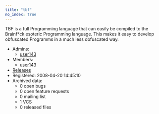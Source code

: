 ```yaml
---
title: "tbf"
no_index: true
---
```


TBF is a full Programming language that can easily be compiled to the Brainf*ck esoteric Programming language. This makes it easy to develop obfuscated Programms in a much less obfuscated way.


* Admins:
  * [user143](/users/user143)
* Members:
  * [user143](/users/user143)
* [Releases](https://download.ocamlcore.org/tbf)
* Registered: 2008-04-20 14:45:10
* Archived data:
  * 0 open bugs
  * 0 open feature requests
  * 0 mailing list
  * 1 VCS
  * 0 released files
